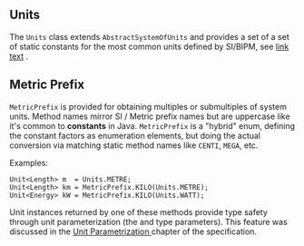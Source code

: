 
## Units

The <code>Units</code> class extends <code>AbstractSystemOfUnits</code> and provides a set of  a set of static constants for the most common units defined by SI/BIPM, see [link text](http://...#abcd) . 

## Metric Prefix
<code>MetricPrefix</code> is provided for obtaining multiples or submultiples of system units. Method names mirror SI / Metric prefix names but are uppercase like it's common to **constants** in Java. <code>MetricPrefix</code> is a "hybrid" enum, defining the constant factors as enumeration elements, but doing the actual conversion via matching static method names like <code>CENTI</code>, <code>MEGA</code>, etc. 

Examples:
```
Unit<Length> m  = Units.METRE;
Unit<Length> km = MetricPrefix.KILO(Units.METRE);
Unit<Energy> kW = MetricPrefix.KILO(Units.WATT);
```
Unit instances returned by one of these methods provide type safety through unit parameterization (the <Length> and <Energy> type parameters). This feature was discussed in the [Unit Parametrization ](https://docs.google.com/document/d/12KhosAFriGCczBs6gwtJJDfg_QlANT92_lhxUWO2gCY/edit#heading=h.bhjpzpqftc5g)chapter of the specification.

